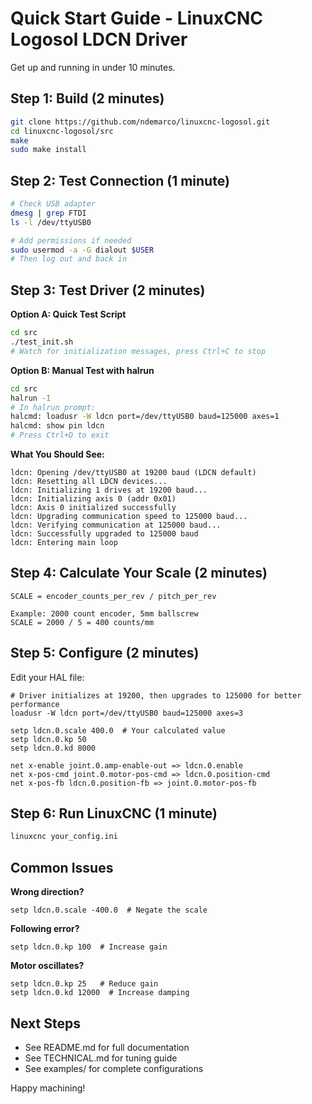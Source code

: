# Quick Start Guide - LinuxCNC Logosol LDCN Driver

Get up and running in under 10 minutes.

## Step 1: Build (2 minutes)

```bash
git clone https://github.com/ndemarco/linuxcnc-logosol.git
cd linuxcnc-logosol/src
make
sudo make install
```

## Step 2: Test Connection (1 minute)

```bash
# Check USB adapter
dmesg | grep FTDI
ls -l /dev/ttyUSB0

# Add permissions if needed
sudo usermod -a -G dialout $USER
# Then log out and back in
```

## Step 3: Test Driver (2 minutes)

**Option A: Quick Test Script**
```bash
cd src
./test_init.sh
# Watch for initialization messages, press Ctrl+C to stop
```

**Option B: Manual Test with halrun**
```bash
cd src
halrun -I
# In halrun prompt:
halcmd: loadusr -W ldcn port=/dev/ttyUSB0 baud=125000 axes=1
halcmd: show pin ldcn
# Press Ctrl+D to exit
```

**What You Should See:**
```
ldcn: Opening /dev/ttyUSB0 at 19200 baud (LDCN default)
ldcn: Resetting all LDCN devices...
ldcn: Initializing 1 drives at 19200 baud...
ldcn: Initializing axis 0 (addr 0x01)
ldcn: Axis 0 initialized successfully
ldcn: Upgrading communication speed to 125000 baud...
ldcn: Verifying communication at 125000 baud...
ldcn: Successfully upgraded to 125000 baud
ldcn: Entering main loop
```

## Step 4: Calculate Your Scale (2 minutes)

```
SCALE = encoder_counts_per_rev / pitch_per_rev

Example: 2000 count encoder, 5mm ballscrew
SCALE = 2000 / 5 = 400 counts/mm
```

## Step 5: Configure (2 minutes)

Edit your HAL file:

```hal
# Driver initializes at 19200, then upgrades to 125000 for better performance
loadusr -W ldcn port=/dev/ttyUSB0 baud=125000 axes=3

setp ldcn.0.scale 400.0  # Your calculated value
setp ldcn.0.kp 50
setp ldcn.0.kd 8000

net x-enable joint.0.amp-enable-out => ldcn.0.enable
net x-pos-cmd joint.0.motor-pos-cmd => ldcn.0.position-cmd
net x-pos-fb ldcn.0.position-fb => joint.0.motor-pos-fb
```

## Step 6: Run LinuxCNC (1 minute)

```bash
linuxcnc your_config.ini
```

## Common Issues

**Wrong direction?**
```hal
setp ldcn.0.scale -400.0  # Negate the scale
```

**Following error?**
```hal
setp ldcn.0.kp 100  # Increase gain
```

**Motor oscillates?**
```hal
setp ldcn.0.kp 25   # Reduce gain
setp ldcn.0.kd 12000  # Increase damping
```

## Next Steps

- See README.md for full documentation
- See TECHNICAL.md for tuning guide
- See examples/ for complete configurations

Happy machining!
